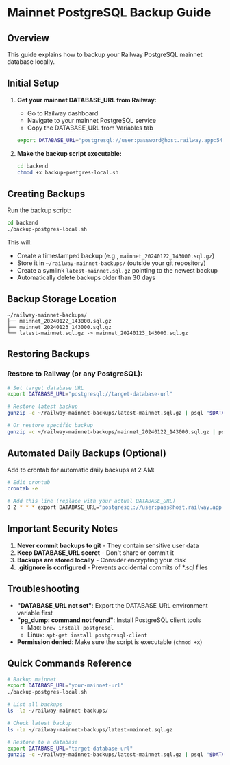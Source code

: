 # Mainnet PostgreSQL Backup Guide

## Overview
This guide explains how to backup your Railway PostgreSQL mainnet database locally.

## Initial Setup

1. **Get your mainnet DATABASE_URL from Railway:**
   - Go to Railway dashboard
   - Navigate to your mainnet PostgreSQL service
   - Copy the DATABASE_URL from Variables tab
   ```bash
   export DATABASE_URL="postgresql://user:password@host.railway.app:5432/railway"
   ```

2. **Make the backup script executable:**
   ```bash
   cd backend
   chmod +x backup-postgres-local.sh
   ```

## Creating Backups

Run the backup script:
```bash
cd backend
./backup-postgres-local.sh
```

This will:
- Create a timestamped backup (e.g., `mainnet_20240122_143000.sql.gz`)
- Store it in `~/railway-mainnet-backups/` (outside your git repository)
- Create a symlink `latest-mainnet.sql.gz` pointing to the newest backup
- Automatically delete backups older than 30 days

## Backup Storage Location
```
~/railway-mainnet-backups/
├── mainnet_20240122_143000.sql.gz
├── mainnet_20240123_143000.sql.gz
└── latest-mainnet.sql.gz -> mainnet_20240123_143000.sql.gz
```

## Restoring Backups

### Restore to Railway (or any PostgreSQL):
```bash
# Set target database URL
export DATABASE_URL="postgresql://target-database-url"

# Restore latest backup
gunzip -c ~/railway-mainnet-backups/latest-mainnet.sql.gz | psql "$DATABASE_URL"

# Or restore specific backup
gunzip -c ~/railway-mainnet-backups/mainnet_20240122_143000.sql.gz | psql "$DATABASE_URL"
```

## Automated Daily Backups (Optional)

Add to crontab for automatic daily backups at 2 AM:
```bash
# Edit crontab
crontab -e

# Add this line (replace with your actual DATABASE_URL)
0 2 * * * export DATABASE_URL="postgresql://user:pass@host.railway.app:5432/railway" && /Users/admin/monorepo/backend/backup-postgres-local.sh
```

## Important Security Notes

1. **Never commit backups to git** - They contain sensitive user data
2. **Keep DATABASE_URL secret** - Don't share or commit it
3. **Backups are stored locally** - Consider encrypting your disk
4. **.gitignore is configured** - Prevents accidental commits of *.sql files

## Troubleshooting

- **"DATABASE_URL not set"**: Export the DATABASE_URL environment variable first
- **"pg_dump: command not found"**: Install PostgreSQL client tools
  - Mac: `brew install postgresql`
  - Linux: `apt-get install postgresql-client`
- **Permission denied**: Make sure the script is executable (`chmod +x`)

## Quick Commands Reference

```bash
# Backup mainnet
export DATABASE_URL="your-mainnet-url"
./backup-postgres-local.sh

# List all backups
ls -la ~/railway-mainnet-backups/

# Check latest backup
ls -la ~/railway-mainnet-backups/latest-mainnet.sql.gz

# Restore to a database
export DATABASE_URL="target-database-url"
gunzip -c ~/railway-mainnet-backups/latest-mainnet.sql.gz | psql "$DATABASE_URL"
```
